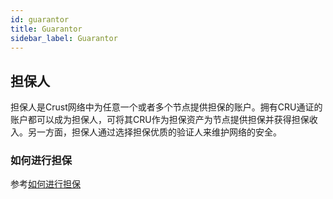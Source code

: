 ```yaml
---
id: guarantor
title: Guarantor
sidebar_label: Guarantor
---
```


## 担保人

担保人是Crust网络中为任意一个或者多个节点提供担保的账户。拥有CRU通证的账户都可以成为担保人，可将其CRU作为担保资产为节点提供担保并获得担保收入。另一方面，担保人通过选择担保优质的验证人来维护网络的安全。

### 如何进行担保

参考[如何进行担保](guarantor-guidance.md)